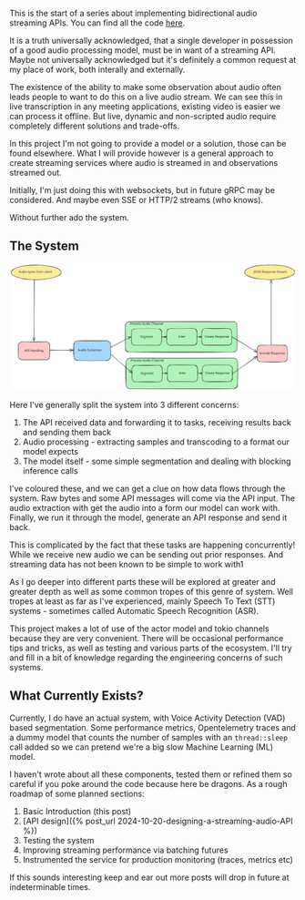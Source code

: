 This is the start of a series about implementing bidirectional audio streaming
APIs. You can find all the code [here](https://github.com/xd009642/streamer-template/).

It is a truth universally acknowledged, that a single developer in possession
of a good audio processing model, must be in want of a streaming API. Maybe
not universally acknowledged but it's definitely a common request at my place
of work, both interally and externally.

The existence of the ability to make some observation about audio often leads
people to want to do this on a live audio stream. We can see this in live
transcription in any meeting applications, existing video is easier we can
process it offline. But live, dynamic and non-scripted audio require completely
different solutions and trade-offs.

In this project I'm not going to provide a model or a solution, those can be
found elsewhere. What I will provide however is a general approach to create
streaming services where audio is streamed in and observations streamed out.

Initially, I'm just doing this with websockets, but in future gRPC may be
considered. And maybe even SSE or HTTP/2 streams (who knows).

Without further ado the system.

## The System

![image info](/assets/streaming_series/basic_system.svg)

Here I've generally split the system into 3 different concerns:

1. The API received data and forwarding it to tasks, receiving results back and sending them back
2. Audio processing - extracting samples and transcoding to a format our model expects
3. The model itself - some simple segmentation and dealing with blocking inference calls

I've coloured these, and we can get a clue on how data flows through the system.
Raw bytes and some API messages will come via the API input. The audio
extraction with get the audio into a form our model can work with. Finally, we 
run it through the model, generate an API response and send it back.

This is complicated by the fact that these tasks are happening concurrently!
While we receive new audio we can be sending out prior responses. And streaming
data has not been known to be simple to work with1

As I go deeper into different parts these will be explored at greater and
greater depth as well as some common tropes of this genre of system. Well
tropes at least as far as I've experienced, mainly Speech To Text (STT)
systems - sometimes called Automatic Speech Recognition (ASR).

This project makes a lot of use of the actor model and tokio channels because
they are very convenient. There will be occasional performance tips and tricks,
as well as testing and various parts of the ecosystem. I'll try and fill in
a bit of knowledge regarding the engineering concerns of such systems.

## What Currently Exists?

Currently, I do have an actual system, with Voice Activity Detection (VAD)
based segmentation. Some performance metrics, Opentelemetry traces and a 
dummy model that counts the number of samples with an `thread::sleep`
call added so we can pretend we're a big slow Machine Learning (ML) model.

I haven't wrote about all these components, tested them or refined them so
careful if you poke around the code because here be dragons. As a rough roadmap
of some planned sections:

1. Basic Introduction (this post)
2. [API design]({% post_url 2024-10-20-designing-a-streaming-audio-API %})
3. Testing the system
4. Improving streaming performance via batching futures
5. Instrumented the service for production monitoring (traces, metrics etc)

If this sounds interesting keep and ear out more posts will drop in future
at indeterminable times.
